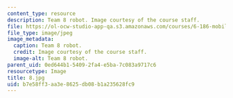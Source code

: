 ```yaml
---
content_type: resource
description: Team 8 robot. Image courtesy of the course staff.
file: https://ol-ocw-studio-app-qa.s3.amazonaws.com/courses/6-186-mobile-autonomous-systems-laboratory-january-iap-2005/b7e58ff3aa3e8625db08b1a235628fc9_8.jpg
file_type: image/jpeg
image_metadata:
  caption: Team 8 robot.
  credit: Image courtesy of the course staff.
  image-alt: Team 8 robot.
parent_uid: 0ed644b1-5409-2fa4-e5ba-7c083a9717c6
resourcetype: Image
title: 8.jpg
uid: b7e58ff3-aa3e-8625-db08-b1a235628fc9
---
```

